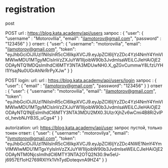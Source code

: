 # registration
post

POST
url : https://blog.kata.academy/api/users
запрос : 
{
    "user": {
        "username" : "MotorovIlia",
        "email": "ilamotorov@gmail.com",
        "password" : "123456"
    }
}
ответ: {
    "user": {
        "username": "motorovilia",
        "email": "ilamotorov@gmail.com",
        "token": "eyJhbGciOiJIUzI1NiIsInR5cCI6IkpXVCJ9.eyJpZCI6IjYzZDc4YzI4NmY4YmVlMWIwMDU1MTgyMCIsInVzZXJuYW1lIjoibW90b3JvdmlsaWEiLCJleHAiOjE2ODAyNTQ1MDQsImlhdCI6MTY3NTA3MDUwNH0.X_gZGvCummwY8LfzUYHI1lYsajNu0UGrAhNrRrPyXJw"
    }
}

POST login:
url: url : https://blog.kata.academy/api/users/login
запрос : 
{
    "user": {
        "email" : "ilamotorov@gmail.com",
        "password": "123456"
    }
}
ответ : 
{
    "user": {
        "username": "motorovilia",
        "email": "ilamotorov@gmail.com",
        "token": "eyJhbGciOiJIUzI1NiIsInR5cCI6IkpXVCJ9.eyJpZCI6IjYzZDc4YzI4NmY4YmVlMWIwMDU1MTgyMCIsInVzZXJuYW1lIjoibW90b3JvdmlsaWEiLCJleHAiOjE2ODAyNTQ1NjEsImlhdCI6MTY3NTA3MDU2MX0.3UlzrXjhZv6wCmi4B8Ri2vlPol_hevbNJYB3S_uCgs4"
    }
}

autorization:
url: https://blog.kata.academy/api/user
запрос пустой, только токен
ответ:
{
    "user": {
        "username": "motorovilya",
        "email": "ilymotorov@gmail.com",
        "token": "eyJhbGciOiJIUzI1NiIsInR5cCI6IkpXVCJ9.eyJpZCI6IjYzZDc4NWE1NmY4YmVlMWIwMDU1MTgxYyIsInVzZXJuYW1lIjoibW90b3JvdmlseWEiLCJleHAiOjE2ODAyNTM0NjcsImlhdCI6MTY3NTA2OTQ2N30.9w5eU-j6957Ef1oH2769RXIYk1VhTydDoteqvnA9HZ4"
    }
}
